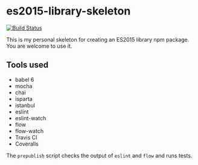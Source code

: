 # es2015-library-skeleton

[![Build Status](https://travis-ci.org/jedwards1211/es2015-library-skeleton.svg?branch=master)](https://travis-ci.org/jedwards1211/es2015-library-skeleton)

This is my personal skeleton for creating an ES2015 library npm package.  You are welcome to use it.

## Tools used

* babel 6
* mocha
* chai
* isparta
* istanbul
* eslint
* eslint-watch
* flow
* flow-watch
* Travis CI
* Coveralls

The `prepublish` script checks the output of `eslint` and `flow` and runs tests.
